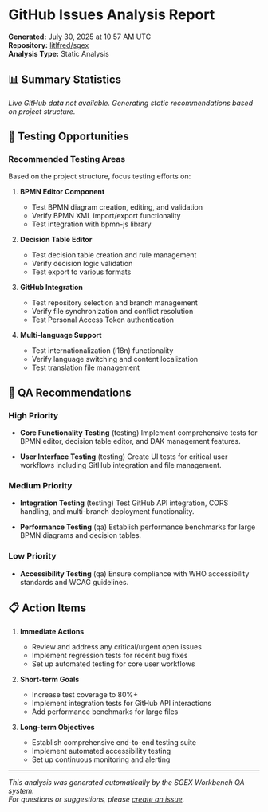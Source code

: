 # GitHub Issues Analysis Report

**Generated:** July 30, 2025 at 10:57 AM UTC  
**Repository:** [litlfred/sgex](https://github.com/litlfred/sgex)  
**Analysis Type:** Static Analysis

## 📊 Summary Statistics


*Live GitHub data not available. Generating static recommendations based on project structure.*


## 🎯 Testing Opportunities


### Recommended Testing Areas

Based on the project structure, focus testing efforts on:

1. **BPMN Editor Component**
   - Test BPMN diagram creation, editing, and validation
   - Verify BPMN XML import/export functionality
   - Test integration with bpmn-js library

2. **Decision Table Editor**
   - Test decision table creation and rule management
   - Verify decision logic validation
   - Test export to various formats

3. **GitHub Integration**
   - Test repository selection and branch management
   - Verify file synchronization and conflict resolution
   - Test Personal Access Token authentication

4. **Multi-language Support**
   - Test internationalization (i18n) functionality
   - Verify language switching and content localization
   - Test translation file management








## 🔧 QA Recommendations

### High Priority

- **Core Functionality Testing** (testing)
  Implement comprehensive tests for BPMN editor, decision table editor, and DAK management features.

- **User Interface Testing** (testing)
  Create UI tests for critical user workflows including GitHub integration and file management.


### Medium Priority  

- **Integration Testing** (testing)
  Test GitHub API integration, CORS handling, and multi-branch deployment functionality.

- **Performance Testing** (qa)
  Establish performance benchmarks for large BPMN diagrams and decision tables.


### Low Priority

- **Accessibility Testing** (qa)
  Ensure compliance with WHO accessibility standards and WCAG guidelines.


## 📋 Action Items

1. **Immediate Actions**
   - Review and address any critical/urgent open issues
   - Implement regression tests for recent bug fixes
   - Set up automated testing for core user workflows

2. **Short-term Goals**
   - Increase test coverage to 80%+
   - Implement integration tests for GitHub API interactions
   - Add performance benchmarks for large files

3. **Long-term Objectives**
   - Establish comprehensive end-to-end testing suite
   - Implement automated accessibility testing
   - Set up continuous monitoring and alerting

---

*This analysis was generated automatically by the SGEX Workbench QA system.*  
*For questions or suggestions, please [create an issue](https://github.com/litlfred/sgex/issues/new).*